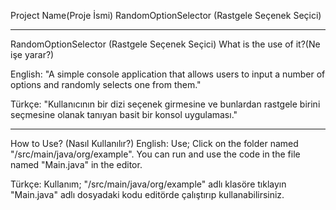 Project Name(Proje İsmi)
RandomOptionSelector (Rastgele Seçenek Seçici)

----------------------------------------

RandomOptionSelector
(Rastgele Seçenek Seçici) What is the use of it?(Ne işe yarar?)

English: "A simple console application that allows users to input a number of options and randomly selects one from them."

Türkçe: "Kullanıcının bir dizi seçenek girmesine ve bunlardan rastgele birini seçmesine olanak tanıyan basit bir konsol uygulaması."

----------------------------------------

How to Use? (Nasıl Kullanılır?)
English: 
Use;
Click on the folder named "/src/main/java/org/example". You can run and use the code in the file named "Main.java" in the editor.

Türkçe:
Kullanım;
"/src/main/java/org/example" adlı klasöre tıklayın "Main.java" adlı dosyadaki kodu editörde çalıştırıp kullanabilirsiniz.
